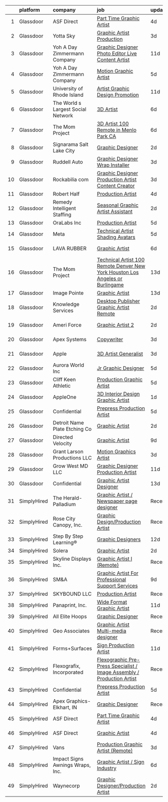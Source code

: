 

|    | platform    | company                            | job                                                                                                                                                                                                                                                                                                                                                                                                                                                                                                                                                                                                                                                                                                                                                                                                                                                                                                                                                                                                                                                                                                                                                                                                                                                                                                                                                                                                                                                       | update_time   | location           |
|---:|:------------|:-----------------------------------|:----------------------------------------------------------------------------------------------------------------------------------------------------------------------------------------------------------------------------------------------------------------------------------------------------------------------------------------------------------------------------------------------------------------------------------------------------------------------------------------------------------------------------------------------------------------------------------------------------------------------------------------------------------------------------------------------------------------------------------------------------------------------------------------------------------------------------------------------------------------------------------------------------------------------------------------------------------------------------------------------------------------------------------------------------------------------------------------------------------------------------------------------------------------------------------------------------------------------------------------------------------------------------------------------------------------------------------------------------------------------------------------------------------------------------------------------------------|:--------------|:-------------------|
|  1 | Glassdoor   | ASF Direct                         | [Part Time Graphic Artist](https://www.glassdoor.com/partner/jobListing.htm?pos=108&ao=1110586&s=58&guid=000001830c807f56b64c34756daa065c&src=GD_JOB_AD&t=SR&vt=w&ea=1&cs=1_f13c057b&cb=1662362091744&jobListingId=1008105968080&cpc=009A9C8147DF705D&jrtk=3-0-1gc680vrri6hm801-1gc680vsdi7kr800-7b8ca7eaf2ec117d--6NYlbfkN0B3WUMrqpVxQr7h284cQhtpV-mfLRJNlRd-4gVisIvsnIHzdqtJMEpTgu7cNkcRhqKIY9OKkh_5s6tOx919c41UIi7hUwx5eLxCjmA2b3Qt8FYL-VMQOXcDcg6yv_cnXG5aUWZymd6p-NZtf6ighWBdT0c7C_iRJHUGUryYxvBbUy6r05yp-UvmoiAA1qyFU4r3LUM-T06d42zlvl3CwJhAhZbV7-6iQ6VMSFkAvVRoY6d8dUfB6AtUj34hw1HVxJC5ducO2o3uBDdOSqnDAY_VzdYZA3lEnyilB7DHk4cONP6TDRtTRQ8egkdhJjhskChSEMHRonwEn1rF65yIcTquyuOgTsVbbzrsQcN0u1GMu8ZOR9FggIx1LtNCk4Pjyk0SxJlszceFPsANZNVefDtQsAidJ8bxFOuE82wSbEEDlQrjz791e_OTDznmKGyHo0o8gznOtddwVGoCgbgT0dnY_venWQP2mvGqehQH8cJtwTmzhXabSCyGR269pXinVGuWhRtSS21uRg%3D%3D)                                                                                                                                                                                                                                                                                                                                                                                                                                                                                                                                                                           | 4d            | San Antonio, TX    |
|  2 | Glassdoor   | Yotta Sky                          | [Graphic Artist   Production ](https://www.glassdoor.com/partner/jobListing.htm?pos=103&ao=1110586&s=58&guid=000001830c807f56b64c34756daa065c&src=GD_JOB_AD&t=SR&vt=w&ea=1&cs=1_70ab71d0&cb=1662362091742&jobListingId=1008111191652&cpc=292036AD7E8A5303&jrtk=3-0-1gc680vrri6hm801-1gc680vsdi7kr800-1df08da2a602082f--6NYlbfkN0AY4guaBc_odNxnJHTncvfwFu86WvDwtbc_K-gSZc1x5NPDcKz_OCFYfMJhKgLr49Gmr7utCPM6ZXPL8ZqpICZgWKNKvMuh_9Ll_aQV8mwfGJdMINyHY2DeaDQ4WSgowsfQ_5y69jAmMEADRjAvO8rHKy9nL9udzcpXx-gZT3C4g_3Tyt0q7V3BtestkVveP0j5wkvk7jKlIGCz0uu4sBi88mDWzJQQa4-Hq6g_hIVvlmWI4MbFHoZ-TrTua1GILtuUgtMrWIVXYKrmLEXUiWajizWYtjWAPVsKlbsqXvIPCzhOWhnZFBK5c7qobLThqL1HQJdP89eyy-DenMNBou1stq_dpY7Wb9v1x9YhvQN0EOUwQuEvWSvqdxmoz4QaIMGBioHRjfkdLV9kJ4YBOzXqnVNce94jAuPmsRDF_GKbo_Szm-BhYVgaaIHTDLaOS-sa8VZoh6gow7kt_NOWf__4Xkobi_tXzr3Qtd83XBVt8ka7LgKgIyaMYrwt3IpnAiY%3D)                                                                                                                                                                                                                                                                                                                                                                                                                                                                                                                                                                                     | 3d            | San Juan, PR       |
|  3 | Glassdoor   | Yoh  A Day   Zimmermann Company    | [Graphic Designer Photo Editor   Live Content Artist](https://www.glassdoor.com/partner/jobListing.htm?pos=123&ao=1110586&s=58&guid=000001830c807f56b64c34756daa065c&src=GD_JOB_AD&t=SR&vt=w&ea=1&cs=1_195ddc55&cb=1662362091746&jobListingId=1008092127841&cpc=3DB599BF2F4828F0&jrtk=3-0-1gc680vrri6hm801-1gc680vsdi7kr800-97c04bff3b3bab67--6NYlbfkN0Ae6Qmv8rNb3d5rEsMPL_plhvilYeiJERi7JqghURwQ9bq2mHgMGRGP2iYP1nqVQ_DIMryfs6BR5EyRixQCSfQQ1MuICmH795knzpaBdGJ9kSIKAtOkBBd-jxD4vAb_KigNpgnSCuBybEGJIMe3pDshcVyifdrpJZTLOeu60HVqNcceI-_ovfmSfpF3qb1EyAkzPxwwsdfjzo6YND65EDB3j3vssvIpqY14exh8-z6kmc6jU4aUOyMu7Bl8nSa7kf_i-mmKtlTPvdRHyqXZDC7y-1pudj2MQrkNDT4j34ol5Xq1IUvd9aoydI3LDnHnpUuR6cCjC0oNrin_Rgy_2qfgP0pK44ptAQaBoFph7zFtc74ZJopG_mYWCDw4RFbIeRvZ1faNYDDlzxRLbAwI2DZ2fHw49Lfk9UBhAg94bo_38xyN_A4w4pu7BYJ-ezHjAl6tPkz1V3SrBHbZ9Ou5yAbPb8cIsBzkVTWy1Kbd3-2pDbBGmPOQM34r)                                                                                                                                                                                                                                                                                                                                                                                                                                                                                                                                                                            | 11d           | San Diego, CA      |
|  4 | Glassdoor   | Yoh  A Day   Zimmermann Company    | [Motion Graphic Artist](https://www.glassdoor.com/partner/jobListing.htm?pos=121&ao=1110586&s=58&guid=000001830c807f56b64c34756daa065c&src=GD_JOB_AD&t=SR&vt=w&ea=1&cs=1_c731ba73&cb=1662362091746&jobListingId=1008104450000&cpc=B101C867B3EF2D75&jrtk=3-0-1gc680vrri6hm801-1gc680vsdi7kr800-d51fac1d690b7e00--6NYlbfkN0Ae6Qmv8rNb3d5rEsMPL_plhvilYeiJERi7JqghURwQ9bq2mHgMGRGP2iYP1nqVQ_AcuO8YB_ce7mvR5T2LH_9Zr-f5wtW2vKfcumYr7VOigM5um3n2l2sXwckjtNlLSoI6uTsLXECnyJT5AzXLxrVsmtwhl1j5tJ-9PK4Ktv6HI3qwtZxF0Kctjxm7cKZRVqCjb85DzQLVPM7Ck8WlAIjfX2Iq3qiulsKmywVSjZjLFEEqpPa0EYDgw9OKQ94z1sZMWGWLcYZPah5IvZ1jyXWW0CIg4bZLbNvW7Jnmj3gIYQemu2U5GY2JSXHU5_IdbDQe88xQwD_qZKD_oJAw8Ociy_9VhPO4NB9SSiBKcfR-1u52usemW6xcVu9X8Bk76IdkyrHWUKp2NblIeIijYOh0H-wGLzDbLjQlmS7Jm-FkTy7bb7BUdHO4GOW-vbbQUaKtTPiUy0fxekkYjcA1mFq_w49eTnsswgvBkFbrkypH3A%3D%3D)                                                                                                                                                                                                                                                                                                                                                                                                                                                                                                                                                                                                              | 5d            | Remote             |
|  5 | Glassdoor   | University of Rhode Island         | [Artist  Graphic Design   Promotion ](https://www.glassdoor.com/partner/jobListing.htm?pos=109&ao=1110586&s=58&guid=000001830c807f56b64c34756daa065c&src=GD_JOB_AD&t=SR&vt=w&cs=1_e374e57b&cb=1662362091744&jobListingId=1008091587441&cpc=1FF74F442D7FC309&jrtk=3-0-1gc680vrri6hm801-1gc680vsdi7kr800-a32145e59197e389--6NYlbfkN0AqMLPTf4MGsUN8huRgi1zVnsM5rlBPqqz_2kyggCnnEhtG-wdE4Pp28sxItzYqLAtiDukIdMXv23r5BAcikCtFSbnc4gOcLXei25c10MM947fpX_1-UEg5acgnSHJC7LivlTMSlJBLuz1D5GRX81hBlnWafgPENcNZOv1hsggr9E9T97XrgCh0caoy2bIZJS9wwgJA4AR69JUhjac1CpKP2x0Tk8-UnmbsCfTjlAoAEUQ9Go4SVCJ4WSKep08U_5vPrZapKpa2DKsce6VJcZJdoLffBZPCaEJJsv8MhihNQAHBoCcgMIvsgJpyiGx2CBV7SGe_KukJzkxtyfRE2Pu4VoGZN82LUv0Yk_lZTHjnNFEG7pbrsSiud2yl6bHyg-R43n1CGLafX_vcYiHcDb03YeenN9JMHNFU0-JHAn8vyRe3fnT8G3qZ-CRg_exvyczK7GYxbOc3NCiCntkteKifrkWxNjsqmyEXCKF3OBpB8dkUtteJwfC5tPO5OteFl_fx16UTFSoE9PDzwy_5P8UB0O6hU5YUD7s%3D)                                                                                                                                                                                                                                                                                                                                                                                                                                                                                                                                                   | 11d           | Kingston, RI       |
|  6 | Glassdoor   | The World s Largest Social Network | [3D Artist](https://www.glassdoor.com/partner/jobListing.htm?pos=126&ao=1110586&s=58&guid=000001830c807f56b64c34756daa065c&src=GD_JOB_AD&t=SR&vt=w&ea=1&cs=1_7c3709f1&cb=1662362091746&jobListingId=1008101832019&cpc=B076152010A3B66C&jrtk=3-0-1gc680vrri6hm801-1gc680vsdi7kr800-8fcda0edc12eaa9b--6NYlbfkN0DSgjPPcnEdvoK3uuxfISLALE6pB1FR7YSHOr_tSg5_QGIhoz_2VqUepdcKLBLI_zQ5vW7COe9b5mlnVXQPZh-LCDTWvpcID5VL-Y-dck3OFKxyxzH8bOfDIUENNU8cHnxMEbimO4vZSH99drUQuM-N0RdNfyWkpSpm1sBW4nersKwSm9JI8Oo0OD_LOMPkRofFi3WqwUvOyoSkwyf-uNKSRS_Gy_Pct_sHwC8taZLF2TDHABvZiiJXomscBiiy5DZcWgXlWNO0QPUrqHr2RslWNfHJ6OABRDd-o-DbRXt6KX0SC05kF-S6y4hiXEDD5cR25hMYnGHZ7BAkZ4g2SJe724MECvcBGFthxrB-gJLIOPC1EyJnKes40h527CZfOjnuVFoqw2Uo66CMPT_scMFrHEsL2ZLkScb9WRPvSGWkYpOjjIIdkpK_dEVnHANLQWZFYi4EipNJqrj8NzRlW4HuefnR6j-87kKpiY7uurxkw0tu1pBmJr8svgs1RIA08AEft8QEPNU9BJcfhe4nqbVEkvBZ36V8o5aRTviVoPJr_e6pmb6RGxBml6nBxdjfh1cDo_638fC1f_0arbxj0Pxj)                                                                                                                                                                                                                                                                                                                                                                                                                                                                                                                      | 6d            | Menlo Park, CA     |
|  7 | Glassdoor   | The Mom Project                    | [3D Artist  100  Remote in Menlo Park  CA ](https://www.glassdoor.com/partner/jobListing.htm?pos=124&ao=1110586&s=58&guid=000001830c807f56b64c34756daa065c&src=GD_JOB_AD&t=SR&vt=w&cs=1_6ba85742&cb=1662362091746&jobListingId=1008102377815&cpc=48B9F4758953335C&jrtk=3-0-1gc680vrri6hm801-1gc680vsdi7kr800-99a50386500b7120--6NYlbfkN0BDp_epf89aHDQhKpPegNJQ_ldQpEFZQsM9OcONMGxWx6pU56EKHF58QjVdAUvn2gWCbb4iPylPCb40oRhLObA73Dzu5agUhwv28ctDaCesusQE5u8OWuwSsGbXFNG0CPuPg94BiiADrz4s2q0aI9FZ9835oNsExqZZ8uTkojmQUmQxAXKV5mgUM9v0GdqhdeyTXUtWauPQTE20mGrz9pcgBKy9ny1i4WxqNaIxH8PQZJnuugL6Y0PpVhDjsHXAHUekrkpwJwHn49oumGXek-86QKnG3m9PwkkqxwdmW4-fyk9geScyuQ8Sgl3dCopON6ZMbwSdxUaUnIUpMk8knQXNp4AB5T6M0mj3qUNj7iZU-S-JDFzjtbc58xWfkQXZ61E3iwA8epXBxhNyTiRriqUzImD6zTEAYIDXcFTd6GBVS7oQP6Y8FyaVl9ghHWHP89nW6c0g6hQg-JLbAzHAC3Sl4GMZeYx8nfcLaVMywrddk5M2YNxWDyF47Q4SUu8IAgqbgPRiCwXLLAC1mFy9J-e4xU6xScnhUtQAYWoKQeEG3CCvAkrReXReu5wGqe30_GI%3D)                                                                                                                                                                                                                                                                                                                                                                                                                                                                                                             | 6d            | Remote             |
|  8 | Glassdoor   | Signarama Salt Lake City           | [Graphic Designer](https://www.glassdoor.com/partner/jobListing.htm?pos=117&ao=1110586&s=58&guid=000001830c807f56b64c34756daa065c&src=GD_JOB_AD&t=SR&vt=w&ea=1&cs=1_0c527a26&cb=1662362091745&jobListingId=1008114174236&cpc=A938E184CF850189&jrtk=3-0-1gc680vrri6hm801-1gc680vsdi7kr800-cecf4f24c97a568a--6NYlbfkN0Dx3r3E47sSe5bB3PIy1uzBZvlB7xy2NhfhZMlxQTsxrNa0Ra0TjSXsAIHMynW3ojbl-vVFZE0kqg7VpbAuu94aaz1JpFObjE2DQVvYhk2b1GIC1iBHVRmuOTkitz0ve0NK6LjRi7bHSXkW4ju5Gc84TN82Nn8x79NvOqLnSKjl_bfFNCPSm6bAo_KD8Hxu1jko2WayyeA1HSxJYKt4fLAhPcURhs1OMMMWo0LmyxOgyozGS2LMV1YQVUwbHaokSKDcJWSAp5rMqtts9Vav4mQRNZcFa5q0S3790vmXvBXuHaTvhzVGElMf4J2Wt3MzXqExBF5OMHPoRVXKbe_y6mNb7iyUlCRuILjqHyt6m6SyHyLuwVJ56D2Nb1GSfnBekPZUi71Bc8xVJaApHszMy6w2ejA83lg5EMUuODeWanCWdno4KtSDfs1VWt1JZqp1fs-VHEYuQqWXbCmjE94JMcEN_ePgSfh7WcTEiLwa2VL6PCyluU1UEdPzeo3zEesZLbjTj-jOwcnIQg%3D%3D)                                                                                                                                                                                                                                                                                                                                                                                                                                                                                                                                                                                   | 2d            | Salt Lake City, UT |
|  9 | Glassdoor   | Ruddell Auto                       | [Graphic Designer Wrap Installer](https://www.glassdoor.com/partner/jobListing.htm?pos=107&ao=1110586&s=58&guid=000001830c807f56b64c34756daa065c&src=GD_JOB_AD&t=SR&vt=w&ea=1&cs=1_3d36cde4&cb=1662362091744&jobListingId=1008111624350&cpc=6A461AFE751253A5&jrtk=3-0-1gc680vrri6hm801-1gc680vsdi7kr800-fabb5426b8f05f83--6NYlbfkN0A0k39Bnz3dYLjemisttO_HEYWYOtZl2cOGQ9Uy4y7pOZbuKG5Q2OGL3sRabwBXKW5DTW0YsGxB8a8jVPVnMZliGmgL4v1QdVL412mdEtgB1iPJYMtu0aLPFY1VFPS0A4qAsUdLlvCKwYh0hRRtoG9wagIcVxV0Lbc75p0zZ_E-SIIdmVMsHdkME-i9FGQmOMNTTmXJE1fIeuU6Vpk75CEOjzU7SuuyXNN8mdf2rtvOvsPNe0rutgrI_AlXW6FczpnwfWtj3RFfJjv5Uh31iO7Nlg63Yf_KvLwVNqH9cnxiXePB3QVpjKxrTIv1aeqmLfLnTwuImsIz47KvATr0JPX8hS0HL1Mr-ciB9NflxL8bKAvAQ53WsckKba_0Vydd1ZJHd3JhVNXs83-tREjmcXgW5t2WTOGxDdNvCzvVLFarninlv0n0W7VTSDlCq_MzDbtnwdiku8S9g3lZRtvgzxYrqScLL3kAphZHYG-EiwrYggqqre44I8OdfbsL7s8FcFmE-5AUPJqfS6woUC0_gzZq)                                                                                                                                                                                                                                                                                                                                                                                                                                                                                                                                                                | 3d            | Port Angeles, WA   |
| 10 | Glassdoor   | Rockabilia com                     | [Graphic Designer Production Artist Content Creator](https://www.glassdoor.com/partner/jobListing.htm?pos=106&ao=1110586&s=58&guid=000001830c807f56b64c34756daa065c&src=GD_JOB_AD&t=SR&vt=w&ea=1&cs=1_4b932193&cb=1662362091744&jobListingId=1008110946388&cpc=E773D000C9BC26FA&jrtk=3-0-1gc680vrri6hm801-1gc680vsdi7kr800-b3bf8b398f9a3c39--6NYlbfkN0B9u3lnY1XnjCPzinT6wbtOUJar6Hjo4ZeOVCcXXiJJFgRiomQ-C35cgbEbtHWxiZIpLB-JEVV9_AKrVyWbp_PIsCgL3SwPktAWAxw4xPIAZDE0bXzlixH6MYSQXdZxSJKgrKqKPpf4ai2VCnksawETUYKHTZuJbLwsQU_23HQrHaRsTlOO_9liY_GfZ2Uwq8ed-hpjwSt3mSbBsXbK6Wn136wfs4zNJgSOWOMb_1RCD9cjh3vjY9oSI9NIDCfTVK3wPEM3si9a7RequXHaW4nhGhb8ZOpBxU-oJJesVVNxPmP5d6DVqrNwQKOk15_jEur8FgiB0YpmG4q9Lm3xM5zqAeLd3j-AodkNnFaRlgHcHQQZOk1lPfo2AfbH2aP9YDNEzlREdLuH6gW2kEGozX8fRxlouI0qugV9b_aajKIr4uYPiLFhA9QM28kRSmBhEQf1SfSKhcRoO6lz7lc3Jl_Hxsb9HN-gNpagF0T4DZwBS4iPPIQYUD36v8IA2LL_Zfw%3D)                                                                                                                                                                                                                                                                                                                                                                                                                                                                                                                                                               | 3d            | Chanhassen, MN     |
| 11 | Glassdoor   | Robert Half                        | [Production Artist](https://www.glassdoor.com/partner/jobListing.htm?pos=125&ao=1110586&s=58&guid=000001830c807f56b64c34756daa065c&src=GD_JOB_AD&t=SR&vt=w&ea=1&cs=1_da424d8e&cb=1662362091746&jobListingId=1008107855792&cpc=B076152010A3B66C&jrtk=3-0-1gc680vrri6hm801-1gc680vsdi7kr800-a641f55a403ec759--6NYlbfkN0CpzDdaQkua3np5pkmj49lKioZwmwxQ-yx5plwbYmV_M_naZz0UvX_-GEYUMVc-ypXkbxrAtAWfmOUrwiThZ9o0R28dfJEfTrMAYELoU7yj-0Lacw3UnDp44yddqRDEB19MUwE9q12_DCPpi736YnKiz8t4An9EgeHoh6enNqAOwjNcnHqsLiWl4NMA87ShnLocbyQwpWNdrvb4o2gdfAHl7Z2uSWg-NpzhUL2CxkBwcF-iueIwYc4NV1GorKtEZNpXvG-MohIucP-r47ICInFSYxG2ootFFPIlbmyG3u2x3uFgQobLSrcqPd-zgtpvyglJs-RMHJWKcpSlcS9-aUZyQiwbfZcxYhxhpcOJrAfdVeXiSchoHPKRyi51nfDFyOmGrF7gJ4uJ9K324FCPsWqAKfu5MKxHJFLkROQ3lN6OhCpM5a-rl6Afr5n6yTZwgjSdAl5VseIN9HF8vnqLGy2kDVYSJNxipDUznioIxbcv8p7dJoXYeqaCCbHDMVePqS8iJQ0fmGQZNBxqB8tiNhHHFJgeGcmaikWsRiDKsPJ_yg%3D%3D)                                                                                                                                                                                                                                                                                                                                                                                                                                                                                                                                                  | 4d            | Torrance, CA       |
| 12 | Glassdoor   | Remedy Intelligent Staffing        | [Seasonal Graphic Artist Assistant](https://www.glassdoor.com/partner/jobListing.htm?pos=129&ao=1110586&s=58&guid=000001830c807f56b64c34756daa065c&src=GD_JOB_AD&t=SR&vt=w&ea=1&cs=1_7547a296&cb=1662362091746&jobListingId=1008114843545&cpc=654405A9B1E0A9F5&jrtk=3-0-1gc680vrri6hm801-1gc680vsdi7kr800-a63672159f4137e7--6NYlbfkN0CuHSGuDApGVPx9cXRLGO-izRoRBHVZoe6qYcOHefrkjkas175XsRBTw_roRtpezpdy6e8SwXPeSJz6NEg4gEbXZ3FUTVXxpNEaJDizP4_6ubeSGHb-kj1obQVWS_-QtTeHtnQnwC2xNuRBC29gwMbhxmIPdmIxu_7_VnpEQlev_NHnuWCipBKTPOoVk6EYbXQ9rx9oHFwRuLpRPUGUJr7WX4xafySElUv8vUnFsiH4LcCYGV4mD7ufbXkrYBocdXk1e1L8NBVkeM67eX8gLDxOW230doiHp9GWZ6XTDWobnYcbL-tgfJ8AMBqePogdFelnn99UuPzQVU3w1Br5KHCO39qojSxfsGCsbZZhOligY2CrXy7xopC_aU9f5g9zhTe8QAx4zDdN_CIvTR6UYfVl3UiBhFKPgFrlfd3JK1OAzkBBnQWQQLbKcwXEVWnQGjhq8eME0-L-MYqwJFsGJU3sK5NC9UIwJaXyCZmhri5o6aht4ng9-bCgPBrVrwRjgpPfcalXwdRmiefPgYeeWJ63SWWm1ow7B-msIPczl8uvNu54RcZ-Oa5-TZK3GiVc4npYnKUCR9IaLTHdksZjBLOYGBKbzeFBa9V38nKPNS9a5ZfQcMfoXl7HKwS1K_gULtNstffIchHWitgAWu0To2LK2ynoaXldXfF6T3WYCzOZKP3AIbzhDo8cWO-cX40cPIc0sr1NHhGlLuHYINE52mbuu0Y3C1-J8InzWjuKQJUUGARYNu4Yas-6FOgJR7cpwi6GGQiJjiRc-2grNJgzWrozNN-zT7SaXM3rv7uX_n2KzC8-xckJG0yog1FF_R34fpNPp2oywnoCvtYkufvA-Dub321MkDJGv-VyahzBwvfOX8JEPBmgqFlbf7q0-GzP2Ue13B-cpYWh3HuVINHkDdYkAPem9kfW5Q4%3D)                                                                                                                                                | 2d            | Mosinee, WI        |
| 13 | Glassdoor   | OraLabs Inc                        | [Production Artist](https://www.glassdoor.com/partner/jobListing.htm?pos=112&ao=1110586&s=58&guid=000001830c807f56b64c34756daa065c&src=GD_JOB_AD&t=SR&vt=w&ea=1&cs=1_13e624c3&cb=1662362091745&jobListingId=1008104215215&cpc=F2E91DB1AE7076E1&jrtk=3-0-1gc680vrri6hm801-1gc680vsdi7kr800-1f6e7ecb032e17ea--6NYlbfkN0DmY_8SCGB_dJNqqOyAn2a00tINGNm57C4ueuUBMhPQsyGfciBazvuS858t2QwnvV9dWNz5O4mryQISdXF8Y_Q5hDKPj9_AAQXmoelOI4UcCQDx7D6e8etCbyz_nGkV50iYPEu8jh3Mv6ITMvY337gwyub6EBnA8zrSEHGeZpwb9pRRdSc0GE_58qkvwYAE7k9to4lelLIeKncd1B-5YhnlQF2ZyIDXieI0Er-kGUr_pv0rF5spXHA1HzjEnDccEPd_63FrxGFS6yMNQ--qbENSNcx5z28BrMpx61B4QOp5dl_ZRLUSY5FbVjEmrxOqkJsUlcOnqIxfQlkvfk8iOA_ziVvC40fEdDafXmQXAxa_NZZAkweRepNMwj1tew6b6Ode2mbp8Ufg7z1Fshs4kc09e4Sr3YR8O8V4dsEqiMjm1foD6xFmpOyq4qNRyoTlyd-20GZ9smS8E4OOJqX2VU81Q1DcaEe3_sWE7Zj6ZMXhZq9TEgpb9udy7uzKJux-sNU%3D)                                                                                                                                                                                                                                                                                                                                                                                                                                                                                                                                                                                                | 5d            | Parker, CO         |
| 14 | Glassdoor   | Meta                               | [Technical Artist  Shading  Avatars ](https://www.glassdoor.com/partner/jobListing.htm?pos=116&ao=1110586&s=58&guid=000001830c807f56b64c34756daa065c&src=GD_JOB_AD&t=SR&vt=w&cs=1_ae13b649&cb=1662362091745&jobListingId=1008104919858&cpc=4B86475FAF393599&jrtk=3-0-1gc680vrri6hm801-1gc680vsdi7kr800-f15d80185ea8b6cb--6NYlbfkN0DYl4UJW4r1Vl7FEn6T9F-rD9lpC-0oMJVSiWjK_MGUd8e8cHXcpv6KPyjLHZEfqkWmIihMCJXc31fMADfN0gJ7IUkPxhTp1nyQtrbvzomRIl047Bd7eGennDhYyBKwa6LFWtvklSdcE7P7hOAfvItVNb7U6znhKcTIS6fI4UQgWLG352V_IizaADTTqeeBU46CHtIxToHssvCD4ouNxtbMnMY2RkdLF9BynU4-mvPQ5k2h_rwb3BI1NflNsOFocq4lZPLYd66RpLbTX9YQTNXFuR3fWvqxixANe4qi9NjKcssPLqfcO3tp-Up1czwwMtkMZOggakM7JpgAb8Ob4gjLgUKF74l28HlpIFymyl1JvIGQEKq2ViJTYgYZMf_YsEmNKIfR8TTUoXY8YGKz8Wl8foWx9LnQ4mGvQqjklVRpTBOOMDfxvV-qnJMSdWmOKSd2cKSMz0sCxfyMB40Rwu-vHz3XuTe2i8Z3i4Lms2-8uIE3OnqBMq-6b3mrArVUmbPxOW96U8-D6V8JItnpv7Mlh7cwwtWG2tPbCoMEjoU4SbFAIZwHNFlZNS2ZMkO1yk9BNoXUt40Eu2l2RqEy7xFgkR_K3l25GGwmIfif_gcE7r11rukK0zo5V8XlTwJciy9RPjW3k7pBB_9sTbXMcSy85J0E6XsvwFgZ86u6R-8MbhX99MloKBSihLGOSZc99pmd_iZ65qJfObFK7CO-G0fXe1aixUm_usxm0YYCoHP9CxwcNLVJ6qeRlgEme7AEqohD2OHF6XzLrA7efDwC06rmgkJrav8wUkclGG4EElvpzjKmMd04YkSqcyysB_z8lUVPww2jR1ckHV7cU67fq6A1HvNWcHXyzUfPHm9E-vzi8M4_HnJI6uASOusKlrymtfHxHS5St_SfnihCKrUB6bXq5ocn25PvhZl8zEIIlhaVIJD3imPlfrYA_FZsq7r4IbYv3dDlN1WMT604HxkwrRupGW_PYHxdhv0gPt5HTiezAicqtPy1dHVRE_UMKYIScz11-PRW66dLtQAdIlqZ5pgaOSTM4v0zvLuKb_kEBr2nwBNaFdyBPZ5B) | 5d            | Remote             |
| 15 | Glassdoor   | LAVA RUBBER                        | [    Graphic Artist    ](https://www.glassdoor.com/partner/jobListing.htm?pos=110&ao=1110586&s=58&guid=000001830c807f56b64c34756daa065c&src=GD_JOB_AD&t=SR&vt=w&ea=1&cs=1_26bcc7b1&cb=1662362091745&jobListingId=1008100898696&cpc=4B86475FAF393599&jrtk=3-0-1gc680vrri6hm801-1gc680vsdi7kr800-d4175d13a33226d0--6NYlbfkN0DKacrHzZVwfge9JTM9kHF-_7jOVNj-AcOHC_DUtFxDEn9SEKCKowJsFbKF27F7zl2ezqhkRJzZTMO8h6GYFXco1rBj0heinbbdk4OnDbrTFe7wHbnf03XvsPZdgOkkoE62M8x-HJ87kitAcb_Fa8cxrA_LBfYTZ77KEUFxwixAJ1PuFSW8zoOQtIJvFZNdqyXMWSJn1mMNR0u6sU6HWtWPXkvVsyHA5_Z-iefSN3h7Oumlxecxr2oNhsAIIxnufPbf1Yc4-TVPSiS8k91h27YzgfUPJnS81lGnMwXgjmNiCPpqr7DJtQDhmDKC26sweY4g-7nYbitdt6uxwdko_RiCZxM3pcgSyZ9HcSgzO3jEWg1lUHLs_tveIWit9Xoz9flv-MBuEGvOlJF6Q7BJciJHmS62BYxa7ExIa1jVvZZxlD9YjosFNEypyeajy8qn_Sp0zdtAiKmDlbfYnxHB4TzMpzbc2X9uj0hE5DXeFqAmjyuD5xrnWeTgFsQN-1Ew-DU%3D)                                                                                                                                                                                                                                                                                                                                                                                                                                                                                                                                                                                           | 6d            | Manasquan, NJ      |
| 16 | Glassdoor   | The Mom Project                    | [Technical Artist  100  Remote  Denver  New York  Houston  Los Angeles  or Burlingame ](https://www.glassdoor.com/partner/jobListing.htm?pos=128&ao=1110586&s=58&guid=000001830c807f56b64c34756daa065c&src=GD_JOB_AD&t=SR&vt=w&cs=1_23c03806&cb=1662362091746&jobListingId=1008086374102&cpc=48B9F4758953335C&jrtk=3-0-1gc680vrri6hm801-1gc680vsdi7kr800-def211a1335066d0--6NYlbfkN0BDp_epf89aHDQhKpPegNJQ_ldQpEFZQsM9OcONMGxWx6pU56EKHF58QjVdAUvn2gXbpX5DWfMJNO4kpapWWpE3dw2mRnYK8dMWuRa4JdVCszmjB7tOUk65xjV52BcSMEzn6JL6_0E-7pItqZZBZCKxa7CYYrfTKwGjmwminsvMnwzapH56UNRZoZbHfSN4uRwfdXY0_xj6ARnEBGp6FvG0pZnrLDL1txdxAZTYzQ8AJPELTp887U_gsxh90gRNNmvbR2l6lXXKyf60hrxbOfmlJ_DoTjq0FDY2Aakb7zFBH0exfSqhkYG_v9yWxLjhBAdxaCfrSFkWAQpOAPef2eI0xmEFEeEFPKFG66Fwarcr1_1o9IPZza_2DmQn61r8oAHgF9Prz_Su1qfyVGEUXqqiacGl5MxfctMCQVUpMv0LGITm_gxdqlnpJoSRJd-2PwS4e0qKE22OGJPjexbKp1qLFYOEWHIfhK7zHSSpcqqtFnBpZc24Vvrm_h_Q7EfQC6xWNbDj3paIdovKZNCVZ_vOMHwqFMIgio9v_3npUzDiv1E3qbKQ637R21U0jWP8iSQ%3D)                                                                                                                                                                                                                                                                                                                                                                                                                                                                 | 13d           | Houston, TX        |
| 17 | Glassdoor   | Image Pointe                       | [Graphic Artist](https://www.glassdoor.com/partner/jobListing.htm?pos=114&ao=1110586&s=58&guid=000001830c807f56b64c34756daa065c&src=GD_JOB_AD&t=SR&vt=w&ea=1&cs=1_12d061dc&cb=1662362091745&jobListingId=1008085830955&cpc=D39918EEEC7506B0&jrtk=3-0-1gc680vrri6hm801-1gc680vsdi7kr800-8730bdfdd55d3812--6NYlbfkN0AHc-y18OVjjIN5b3Zhtgw6J6vcz_D5kjxtV4fFTIX-iUr_LKmsAjno6pbd5Kyq8M3-sLEr8IYIV0yQhNGM5WyBpzb6eggK3IC5xiwwEKBmSsgSoUMsO3Ny6tQI0Hs8risjbpoB7RymCViMP9AbU8Zq5INYFSPG1761Te8GhXQ8M96TIKQFqLT5pZPibsvUudJJe42A1UydZLuyFdV3iFJuAzxS9igo7Cq-WqRsJxiVrVuTDu7M_PqEtUVGjU_aKmlD7T7oCD50R3R65R5jhyWmjpBOFpwl4xL4_Yl81gBMkjD55x5vod_WndCmIs6aGUgMMPFXAc2XShlB2DSfaWYM9eira16ftWlA3YRBIYm9AgBFilCkzryY9OcWpU9kQ2AsrAxHSVp2EKcwoaztrfgydvB-ort4dj28c6WheIAujEAWHz-dARnaCzN9MU6LOlwGwGMqXKqOlre6aR7_IJAjAG1Anjz6VKX-a1f7jSEa0FsJlI8urWgl2wD8Fxt5oO4%3D)                                                                                                                                                                                                                                                                                                                                                                                                                                                                                                                                                                                                   | 13d           | Waterloo, IA       |
| 18 | Glassdoor   | Knowledge Services                 | [Desktop Publisher Graphic Artist  Remote ](https://www.glassdoor.com/partner/jobListing.htm?pos=120&ao=1110586&s=58&guid=000001830c807f56b64c34756daa065c&src=GD_JOB_AD&t=SR&vt=w&cs=1_7f05b101&cb=1662362091745&jobListingId=1008114902623&cpc=40021B6B9FB64F38&jrtk=3-0-1gc680vrri6hm801-1gc680vsdi7kr800-cf0f8f0689f0f81a--6NYlbfkN0Ag54BqC3wDYkJL_G8UyzHBYcvzcQAciyFqOSZh0qVBf9ll830lHfU2AXZO4guYTkMQ90j5xTb2Gioa-SdIFnxXX197657k2ITbdxONksmjL4AF8SXoDQvYrxLTNdqlcw7NUocDGPcxNlX4y7buGiuWAgUB0z9yxS3oM4_lnumBJIRVsB6XaW57DqdVJIVnOGjSC7B4ppmknXbti0OePdY7UULFMkT_v98OJWk0y0inIcMtz5QEGVVUlJAvRqmhQUszgB4lh53K3eONdkfZ4AoYN7D3Gf2FHZvPC0mW2T1CN6eiwwV_6ZgMjZjmR9N0FIlxszOdsjDHDqerRL9tewGNRDk_A0I1xyBKYvqLkG7y6Cm_rP_u_sEyd5oOi-xoDgXU8E4CBK8p_C2dtVaKO6gUvYht-1SvAFnPmpHtudPiyYTP9nkGE8F0R8a3vTb5vqG72BxIyIwLrbjwkRUOaXO6idMLePf6avHlJ4HaUXIn9j4gixxva-TiStqEfe9lBK7Z9xThd8STJLXx4JnFHNWutHYnN_62ysHKg0FE7AHm-FFXEh7PiFI3XJDOPs0dA0by27u5wy7ro1z0Nl7VO2BaY_3E7fp7dIgKPYmOk-jYVHmW07eZa293zRDCo_y-2FpkCwg9yVsOQ9FG8YKjWD2Y2B76-5KhNnCATbVg4dKB4-CXJiU9We5NT0cCD09Jo_PmB3xywbLdSYedZTWwO0UoQhmwzngvcTxTrfVC06mhCw%3D%3D)                                                                                                                                                                                                                                                                                                                               | 2d            | Avon, CT           |
| 19 | Glassdoor   | Ameri Force                        | [Graphic Artist 2](https://www.glassdoor.com/partner/jobListing.htm?pos=104&ao=1110586&s=58&guid=000001830c807f56b64c34756daa065c&src=GD_JOB_AD&t=SR&vt=w&ea=1&cs=1_3a1d1206&cb=1662362091743&jobListingId=1008114112339&cpc=6945AE2F4B03E059&jrtk=3-0-1gc680vrri6hm801-1gc680vsdi7kr800-d81e1589d334278f--6NYlbfkN0DpPlJ_23-3fOR3_mkZP_NZwjEXxuQTGmS4IT2BR0t980EV7FhsYW2pxYjAWlFIpFbWTf4iqq6p4jwwCSTG-_DFzC3FfQyGXgicOZZGFPNXoOz4NaT_j35tdsmza8tKPTcKDPb6Z7GfMqYOGg9DPBitXjbE04mW9EQJ-1B_cD5WfPs7T1po57F28BXeOHCBdZ_8e9dq8qe5hN4u9Jh3-3NAvsZHPddvTnHF2vaUEk0ga9osZcnWnC5GccWJ9tT0saEmGaWtjMNMY8WeOBY152-oNakL3bNZ8MfHNqxbLaTmnpWnS2r09O7QMbIuB7-QhHhfCU2_2gdC2k8ow3vt-1ZM2vIx2m79I0Psx3v75-wNi_5aQOUTFxuD9b4buM81QbGgZRCGBDX5qXVEk6fC6Bx7etzG30u-TZh578h-ReeZDLLp9ww54Md1IyvHr5qSizZL1rMlXULfOizZqr2BliJjCHsf1tqrbKo46xaZ-Z3umvfUN_4liwk0fBQ5gtf06MhVn1yV6nllhw%3D%3D)                                                                                                                                                                                                                                                                                                                                                                                                                                                                                                                                                                                   | 2d            | Pascagoula, MS     |
| 20 | Glassdoor   | Apex Systems                       | [Copywriter](https://www.glassdoor.com/partner/jobListing.htm?pos=130&ao=1110586&s=58&guid=000001830c807f56b64c34756daa065c&src=GD_JOB_AD&t=SR&vt=w&ea=1&cs=1_eaf97811&cb=1662362091746&jobListingId=1008112041281&cpc=B076152010A3B66C&jrtk=3-0-1gc680vrri6hm801-1gc680vsdi7kr800-18c8468d87940591--6NYlbfkN0DqWjE27Bj7wQp7zwejGyju2OyxUuq4SEucXSyN07WCWejYvQmJsgF2DYF8Y-TYieDkmZ6pX5ul30uPnBY1gIUCJdbgaLzQHNWQlAkvj1BHs22lmrPZULR71ki9JvI7nbGrDLAHIEhTHkLI2GPZL4jGbZ2qNtFCJx5UnBPivvDTgtpLzyLiAhmLY1MQdKA3Zf7Yvz0MG-30AlO8KmEPGP7Vpfa_jGLKeGi6ZMO0C7X5x2zIlY_H4e7G4GDT-wC_qxflFQVl1YC6Pk840rlg1_4lH-K754fccWnBmN-Piuld8EVbsB2hneD4Njt9yvLTZGY-EhRF_Sf9rEqbNANvw_v4wyqLwwjI_fPhBvx2xgPwB6fY-gDrHqsPBsGuHFI_Q89_3ITI1G8YH8g1UXfYfpBD-zwrJUH6s4k80Dbe8gnPh5JAl62J2ND5WNO6A8GxRanq21Ub8AMUzF8oiz3grDW3E21SfWk0q3AtNrtrWGaL3I7k1hO1vgaWHXHLKahfYaeSHWzp7LM6LEkEiYT6Vc_0jJ5jN5U_Jc0Pr1KaUe1Ygyei6-zcfK6wCYjFk8rS1uQizUxuKm0Hb-tShWDoh27oBhjr9ykIlyQ6aXZHCbkHJmRtXqE4Z56HOc-pnDh_uD8%3D)                                                                                                                                                                                                                                                                                                                                                                                                                                                                       | 3d            | Santa Clara, CA    |
| 21 | Glassdoor   | Apple                              | [3D Artist Generalist](https://www.glassdoor.com/partner/jobListing.htm?pos=118&ao=1110586&s=58&guid=000001830c807f56b64c34756daa065c&src=GD_JOB_AD&t=SR&vt=w&cs=1_989a1ee3&cb=1662362091745&jobListingId=1008109245316&cpc=AC285F3A3ECA6BB0&jrtk=3-0-1gc680vrri6hm801-1gc680vsdi7kr800-d784ba83259f09ea--6NYlbfkN0BvKrLyj5gPmtZO9T8euul8TCxuuKNOtzRJOomxnwSEodTz2Bc-sPZlt2Zgji_QUXGVpwHf65rtEzUPvsInAakSYAvXtNwrGawWajzblR9KaYluJgpvGJQYHK2Kud2q971ApA8xkG0mvc0tqLWOduEoH7jYY7M1INvGwX1IM07wG5uQY5DpqCdF8_urHOAVmxRqUxtoCr8eaMoCR00JBduz8HutDGgshyH7DdgArgP8xq_BywK0JzsHm9RH9kWARgyOZPprF_HOnmaDVDdgoMAETgb8Xc3qlpYg2FE9X2RyfSHxFVUlw7_Av9-2RCQ8etP0YPOdEsoZQnVXQjLvp-pnscEX1gEMeaaEknjCSEyD_4LePWqNzTPFEhBPWucc0167PsFT8cuqDUl_FMmfDgl06vS7UDsinvsFbHLPqwCA0-Iea89MGD8RoE9Gcv6TirACI5DKBkTarlWqsVxuTmNZpMCOMeeAigAhQp85JHASTOFyI5hdfgsUzJ8bc0tXHPA1EA97xgbnxo-_stR0CvREAL_tUbSxyDB1X7YVFmLIAHgF57w08R-vABVCol0NK62Uc7H4LgK12SpjNZaO7TjBGOHQ7bKJncq-PDuvDJgrovW9p96Yxyza2skTLWpigAU6hSiZSAUZM0pu44MiTtxfTNijKorfU1sfHe3El4QlVLXrSfgmQSqCp6DaqRC40ovAdHtamN8fDszPifbDT5nmYfvOZ9yQ0dyNiMtoLbLQOEYdZiOEuUah7yW5c4qRAt7ZS3EUGFWL51540v8pfvc10_YqLl8u-6KKFo1FB05vX5uf1rm_Hd33GIIfgl8atcKd4mpwvZjUshLgaKDGKW0JrGmGCVkjYUA6oODeWQ3NrGnayI56nJDbzBsHo0gv05cV3tu7gftfc8pPK372TWFn1gN4oL9JYQ_6c9fJaaqAD7pjeGnlG3kliGRP3Lar640%3D)                                                                                                                                  | 3d            | Cupertino, CA      |
| 22 | Glassdoor   | Aurora World  Inc                  | [Jr  Graphic Designer](https://www.glassdoor.com/partner/jobListing.htm?pos=122&ao=1110586&s=58&guid=000001830c807f56b64c34756daa065c&src=GD_JOB_AD&t=SR&vt=w&ea=1&cs=1_c90a05c0&cb=1662362091746&jobListingId=1008104329163&cpc=9DC6E4D8324653EE&jrtk=3-0-1gc680vrri6hm801-1gc680vsdi7kr800-dd5f0b1946dcef3e--6NYlbfkN0BjCpZQd4kpxzAId9J3rqgVZ_AHvse4E9ss4zEN4CrWOiTVhiUZw0tTvKqmmeSwSa2FoasfXrSP34WeOH89CLk-7Nu7xznvdpOuEDwT1JMBJDE8DeAPXdyLAh_pzw6zxvKduviB47R7Jk9HHgc5PmCNCtBuWOrFZSh8LNLsOHV58I9Y0wGk1Qog6hgQYfB7GQdoaXs1UNcT1rBMdswqM_QtRW4-xdJkO0U4C-0__YbS7qKIFVGQT6H33VT6HNtwMghD6tdk_eB2TgjtrgmrcwWT9xbt8eXN8z6dd_YJLQ6z_wrAJYKf6utshKh21fzXVUUmc_FAVi3egGWoGpl5VJ1hA72Rkovflvpw6eZPEKRH_yftmtR-Icnoq27oat8j4zTOa62EIqqV4adPH_Wm7EzIGxHhOn_4g69HDlr0jTPYIcrL_saOJCmeCwyCMV_uLFnq189mefYB8Sr08NLLClvk9kxXBR6mLLylm_kOIpgr6gJHRQ4mOkge)                                                                                                                                                                                                                                                                                                                                                                                                                                                                                                                                                                                                           | 5d            | Pico Rivera, CA    |
| 23 | Glassdoor   | Cliff Keen Athletic                | [Production Graphic Artist](https://www.glassdoor.com/partner/jobListing.htm?pos=113&ao=1110586&s=58&guid=000001830c807f56b64c34756daa065c&src=GD_JOB_AD&t=SR&vt=w&ea=1&cs=1_d107b438&cb=1662362091745&jobListingId=1008103590234&cpc=5E31031E1AFF45A7&jrtk=3-0-1gc680vrri6hm801-1gc680vsdi7kr800-9701fb43fe6ff249--6NYlbfkN0AS3oPsAAmCngCu4U51_2RxXyfS7TdWOFtWPOafNW52Iz1HeQVGuvsYC6B7LXUr9VDFdb8ddiIuM62tTE_2_oS9EhDVntX7U9eCE3Z4a-lqRItXybP2VcQMg7fQtbbaYCVd64Dxp84FQltAyX4JUN06OicpJJcYF2kn46mpY_jMQ40fqYayNqP-cnF8eSwsccSRpQhiqmam50GfbN9ChahgDYcCY92_iy7ERgTczzaANd_RpUnojYuL8XuaaKiFjOd-YS385zxD8KAHhfmgVBLVgKJr3WhIdnknMqToyxzCwCtfIwXG3jxnVa_FoEp8IVSMQ0CY1GWLqZVtflrzzlsdhD623sw0By0IL6ccWzK72GJjNtjj68Uo8W6pbTnqyYW4OCLAGjJ3ekjqBk2Ye2lYSHSfoNrDrkrx18QfBSeexSqHkV3iCP152m6RHcwX6l8eSUQ31T0T0eCOF1esg3Gt1Y-sxwYltHNkh6sjdaevFQ4zZCrS9COBRX4CVADDpkI%3D)                                                                                                                                                                                                                                                                                                                                                                                                                                                                                                                                                                                        | 5d            | Ann Arbor, MI      |
| 24 | Glassdoor   | AppleOne                           | [3D Interior Design Graphic Artist](https://www.glassdoor.com/partner/jobListing.htm?pos=127&ao=1110586&s=58&guid=000001830c807f56b64c34756daa065c&src=GD_JOB_AD&t=SR&vt=w&ea=1&cs=1_7b0fc303&cb=1662362091746&jobListingId=1008115724747&cpc=F41FEAB56D215062&jrtk=3-0-1gc680vrri6hm801-1gc680vsdi7kr800-5794e372d80acfee--6NYlbfkN0Akmm0SHSm6KXMG3PLe28cvsql5ALZY-VGg2iXYcU3b0_QqRwb6uEYTLIurolMOrvwInGGcnzRCD9FmrWo6VuARh8hgD1SmP8G0wSkA8X9kJjES0NEIR9JTFrhJV3MZiYR4hK_WDLIEUrXz66ikV76BXRxjXIlU7K1l9iztm8NnfL_HkdtQFUKOsMLYSbgwN03gm4w3tGRNs4U5OcS9dGKVLpRktBUySzIxUQ8InOgy0nQQRZAkjYJ815L-s0tiUAz-GgvtPcNZYTtZl5vDy1lNFm48bPXlI3m7leV4wg0R75wkPRFlnEj_gq4l3DA95GBIXbLxx1Tw1MMQAVeotasi4x-lGEBTXErWxm17-N5zJS28ONr5Hh8ubWdGCQHA8HHbm4WSnAWAxC1T3XczXKbN_FqgCelnwOkF4kzocaJzlAFu6pkYEsrBpzOX2E0aeKwAhwTx70PrVO57KejzCl4XPDvFnr2r305SY7eICy4iq2R-u62bRIf3V4dW3AVTQevCntiMXHxvb8URP8xT8LIEMEGHLig8Yp_GD32PSt4dYExW3IqXsu-pCUwvFM2nKOLWiLWOZCmk6H5bd8bV70nA)                                                                                                                                                                                                                                                                                                                                                                                                                                                                                              | 1d            | Corona, CA         |
| 25 | Glassdoor   | Confidential                       | [Prepress Production Artist](https://www.glassdoor.com/partner/jobListing.htm?pos=101&ao=1110586&s=58&guid=000001830c807f56b64c34756daa065c&src=GD_JOB_AD&t=SR&vt=w&ea=1&cs=1_6394df9e&cb=1662362091741&jobListingId=1008103476646&cpc=D2A9D9DC494D89B4&jrtk=3-0-1gc680vrri6hm801-1gc680vsdi7kr800-7b28125eee794699--6NYlbfkN0AUEiE7Ib0w2AD8pJoy6oa0fMBpRJo1ZnxBl_mDugTad9m7JlUKFZFc5a-t7yj_01YQRqLmtR6277hwbO6Sf-UewnUX-1gMX4iIjlU_O5eO0Q7jtS1XIt4xqHfj1ftxwZQSxUr8hcryEhwaqAFCtC0CnQpgyb_KlrW6EQmWKJ7EQZqvQUXvyFyMUI3aUbfULKgh2ZNYc26HLWfYLg_Rx-Etp0zmnTMD8lw3Ht6b9KdGU1jyifiMa-ntmUDsKK2QG2e_Eovr7QFwcHoAXnIgvQQGC-E7NbIAp6ajheGFPc_eW0flThkT2feF65dvDZ4r_b5szOYs_V7H2z3rHhDmBeLBJpcNjF2bkBmV77Cyr-ZGK8A43DXEyu8IhEIwEVbvjkm-sTWUjAZ-0cn3gC9gnMF-5U4tw_QaBZExrIGdAI3rPI8KMoefTiGw-EP4sXIq3Hv2_I2z_VXlHmL60L59GAv4SYKLVfJLlLqtY2nMwpYy5wrUMcltl-DBUSf7jf7sdSWwjKbBnpeUfX9zUnZ98hSi)                                                                                                                                                                                                                                                                                                                                                                                                                                                                                                                                                                     | 5d            | Monee, IL          |
| 26 | Glassdoor   | Detroit Name Plate Etching Co      | [Graphic Artist](https://www.glassdoor.com/partner/jobListing.htm?pos=105&ao=1110586&s=58&guid=000001830c807f56b64c34756daa065c&src=GD_JOB_AD&t=SR&vt=w&ea=1&cs=1_43facecf&cb=1662362091743&jobListingId=1008114168191&cpc=1D891ED3EFC3904E&jrtk=3-0-1gc680vrri6hm801-1gc680vsdi7kr800-a3db80ccb29158dd--6NYlbfkN0DLWr0FuvwmpNY589ecXM0wpB-l41nBtAe9mv-PvJGiqYchKLiRy7u0jlXvxksCoaZ2N6ELqFSIbsg9oTc4K1GShDhc0N-SsbLcnFYlHOfya7tjULiSXIVhcfwBnJF07JgNL9fysP2JyTy23RgqbturXORi5Tp48zEdNZpymD3BxnAug_Dc3JV1ecsxV5RPEGZyHW9LGZEj_OxKqZIgR3xMrSO5T020BlX1VBLr-ZADMjIOr5ui8Yuvy_5AbsG0rcOwg82PteHzNm65mkh--_D5Fb1SNf68kVI9oN3tuhpg8lrL2CGN5trIrQ6MsxBPZGKqmxc405gLdVWJglLmk8y8DGkRWccQZCOw9YkKRvgToToTQIKjN6Bk_1Tfb111KYHCNDGrTEzO3Tp4PYIP04afgROQFHTbJ3JIN4_RghQ1fXHu8soJIoSng2OWMudwekgx4x-5ai9O9FDEVKLmA5QOrdk6lcyR20d0vPOLKpFGFnKViNiukVSkgKEUthgM04E%3D)                                                                                                                                                                                                                                                                                                                                                                                                                                                                                                                                                                                                   | 2d            | Ferndale, MI       |
| 27 | Glassdoor   | Directed Velocity                  | [Graphic Artist](https://www.glassdoor.com/partner/jobListing.htm?pos=119&ao=1110586&s=58&guid=000001830c807f56b64c34756daa065c&src=GD_JOB_AD&t=SR&vt=w&ea=1&cs=1_0b0f440a&cb=1662362091745&jobListingId=1008096569061&cpc=FD1C1DA32C38CFA7&jrtk=3-0-1gc680vrri6hm801-1gc680vsdi7kr800-77549f607ffdb599--6NYlbfkN0AUYHRlBMKli3yZ4ucnG_v2-L9lrL1mi3hbEiUXKU2OqFOrzBLqdgHNgeKl49I_OWG1zDOIAlw42ip-OmKUkTWriaegnd-b6_IGByaH8ATRWZn3EuM3wYfulncIGWRngBAFalrdCGymdS5nk7SSOU7XQC7yx_BpYGsboIyNqmiIqtfpPPYCeD-WN3QBuadC5bA5reS0UkGZa7RTmaDbtvjHmNTaiKt1coYYJ1_dcEHV9WXbcO-iyObfIbUXTbNFktXLakN_4yQViETA9ApLcqcLD3fEoXmjNu06nb4nqo541lkjrSFnujsu4p9WVkgHS4ga4P93jjouOXVH0-SUB7LP4IpEUtChbyGgI7GSX1K6Zkh4cKr9ey-p_JOcu79ngTS_j5nEfRT_ku15sMfyHR96TZHLkfct-NLuC34FU8Udr-PdxGBR0kTmHf91LMIQMZyDLX7sSQ2qlFRwjeUlIKcKINi0jKVW2KcLd6crYcnkmrsvVn-Gp7pg)                                                                                                                                                                                                                                                                                                                                                                                                                                                                                                                                                                                                                 | 9d            | Arlington, TX      |
| 28 | Glassdoor   | Grant Larson Productions  LLC      | [Motion Graphics Artist](https://www.glassdoor.com/partner/jobListing.htm?pos=115&ao=1110586&s=58&guid=000001830c807f56b64c34756daa065c&src=GD_JOB_AD&t=SR&vt=w&ea=1&cs=1_63be0f09&cb=1662362091745&jobListingId=1008111454161&cpc=F41FEAB56D215062&jrtk=3-0-1gc680vrri6hm801-1gc680vsdi7kr800-5e29d584a584787f--6NYlbfkN0BSBS2CirgMVZwgtbCv8gu1SBRnAnro82jSX6S-53mZbgGFrqRiVZyeCXdRrp8VxFPPHzdh2ZdUyk_dl-dUoISKf61tSCRKMaWVozqdEpDqEQNCpAlXG1KxaX1HOSasYO-XdqCa81OqlU8tGU9WPwDk61RgXaq0XvxDd6I-Xu-QNOYXtDUj-1RN37iYK5sskN2se1glZS895E_OTBQUfONJmvFnotk3dHNQ97FEx6Lmd6W1vdRNsTx2esd_fztR6fLVWwlf_5uhFTZWKrzWG5HKC9ZWyhyuksLBgdqJ3Y-ZDv4wbHuCCREq8yoakate5fs_QR0PeJfVVHmPkZ30Hx3zaWzvTqd_KtptFGY-C10xaGmKDDD4lBbbGOBSTDRTMwbSsYxrTzc5SAHiEt3rzSo_qmWUfHF5GLACN5By-7pUmCrsSr6xDA_bGsXwmv0BDGJgk9xG8gbJHXNMmF0Xn38I5GdLqxszqjAHP7aYtZePHSOGLMbBjG0lJpHpAKAM9GI%3D)                                                                                                                                                                                                                                                                                                                                                                                                                                                                                                                                                                                           | 3d            | Pennsylvania       |
| 29 | Glassdoor   | Grow West MD  LLC                  | [Graphic Designer Production Artist](https://www.glassdoor.com/partner/jobListing.htm?pos=102&ao=1110586&s=58&guid=000001830c807f56b64c34756daa065c&src=GD_JOB_AD&t=SR&vt=w&ea=1&cs=1_941ce8c0&cb=1662362091742&jobListingId=1008091647547&cpc=B7FDC7D9565996D0&jrtk=3-0-1gc680vrri6hm801-1gc680vsdi7kr800-865596e4b128b3a8--6NYlbfkN0Dc6jhuI21nKiK8kSSGmBdG3z4Xdd3a0pLo8mbzb6IfK91HLqOKPhgnYtrbJ2blG1MY6G2t4rsIluK5iyZU0KNHahlPjs3CJikw3UZURAsF2HDIjSee9Xt8XEjrFY-rfvu7FrVzBvpuxR8lT7AHGejOmBWsb89_ESU8htd0c9HW0HiTEAOTKTq6anXYnyTQnEtEVCWU67ASJat1qG3HHO7bc30AXIfgI7wYRZ6ebd9VWFhXoBQABoHuTIGbxOaGTiFl0OTIe5iAshZ-O7o4wV-x4rPq705qmgqpBwh7Kk2UWVNLuyUAzprSVM0smsPsLRQtGvJsAni2l4wTYpOo5u7H04Lm7KRiSvzpb7l3Jt29Rkb3weJuoK15SI_hR2xIO9VlmooAuxm6Yr4V4Xn_q7VBrX0Qla3dMCBMlcvFKKlS9l-Vp_s42aEn3LN5bJs945snXVnGG72eXbHkKMYA4y7eoNBok8ngxJXJbwGLn_FnQVfSBycaxfDrhcgkcfuvrxfeEBgX72s_emzKsqXLctEk)                                                                                                                                                                                                                                                                                                                                                                                                                                                                                                                                                             | 11d           | Cumberland, MD     |
| 30 | Glassdoor   | Confidential                       | [Graphic Artist Designer](https://www.glassdoor.com/partner/jobListing.htm?pos=111&ao=1110586&s=58&guid=000001830c807f56b64c34756daa065c&src=GD_JOB_AD&t=SR&vt=w&ea=1&cs=1_b0eaff32&cb=1662362091745&jobListingId=1008086455360&cpc=151E51E148764572&jrtk=3-0-1gc680vrri6hm801-1gc680vsdi7kr800-df6054d9bf2d7442--6NYlbfkN0BBApSCe8UkoDFUdPjGJGk8b0MTMAA9T7qj8oBjbEembES3sCZ1MtbBS1JPdQksttoUAd6Rf7ym2EjtByhGRttwPRiT_zng9Wh8KGxyYJqsV3MJP4fOUbC_D_vuPYriaxySJr5Vq5i2cj7QdR68bUPDPJDpzmyA21NFOIueA16Ru2ih5wmJB90ZQy9MU--uHk1sDLxyrdpQ0Lh9KdxPfH2pHvQmx57ukKfyfu0ZzDeN75Hf8NdfgDRTRHq5NcD7s1OHvooO1I-U8BzZiuoGzxi7_0S3vTcjZ57SIgri6ChS52R-EpY6BgGQakM1j93C7bI_-iUEtNm4VAC_Q1RYc3rbCODi1FW9XdRBErBK87O9g6DW6LUnMksMB40CHoE8v8v8zQaHfBbcEgtaBWTPSDu_0IZIpw8NxEi5_egG9KtNx-ch_iDgUKFHGuC00ftw0hO_Bl6JOtWKT3pkldwh5lQBRcsIoLBqkXyC01dKTDWv0JmAEQ3ERNnnCNKrRdlvYmj6dNEO8gYSSw%3D%3D)                                                                                                                                                                                                                                                                                                                                                                                                                                                                                                                                                                            | 13d           | Sherwood, AR       |
| 31 | SimplyHired | The Herald-Palladium               | [Graphic Artist / Newspaper page designer](https://www.simplyhired.com/job/BfhouoKktYpPlfDx_I5h7YUM0GKI_92rIuSbKH292jr5oOKX4SYrqA?q=graphic+artist)                                                                                                                                                                                                                                                                                                                                                                                                                                                                                                                                                                                                                                                                                                                                                                                                                                                                                                                                                                                                                                                                                                                                                                                                                                                                                                       | Recently      | Remote             |
| 32 | SimplyHired | Rose City Canopy, Inc.             | [Graphic Design/Production Artist](https://www.simplyhired.com/job/fxJM8ZTC96-Btwll2MGmeUBjELYOaA5RUOfN2Ji5f4RJFOd_ZPS7oA?q=graphic+artist)                                                                                                                                                                                                                                                                                                                                                                                                                                                                                                                                                                                                                                                                                                                                                                                                                                                                                                                                                                                                                                                                                                                                                                                                                                                                                                               | Recently      | Eagle Bend, MN     |
| 33 | SimplyHired | Step By Step Learning®             | [Graphic Designers](https://www.simplyhired.com/job/3VbmFWvuh2T401CK26HTT2Q73UGXEbWWfB_nd78x99QPunPPmCitcA?q=graphic+artist)                                                                                                                                                                                                                                                                                                                                                                                                                                                                                                                                                                                                                                                                                                                                                                                                                                                                                                                                                                                                                                                                                                                                                                                                                                                                                                                              | 12d           | Remote             |
| 34 | SimplyHired | Solera                             | [Graphic Artist](https://www.simplyhired.com/job/Ki1iSB6sTnhAUYpeQ0KKopvcYOwZL9sKPXR9Z9x2ECSXRVyVpi0gkA?q=graphic+artist)                                                                                                                                                                                                                                                                                                                                                                                                                                                                                                                                                                                                                                                                                                                                                                                                                                                                                                                                                                                                                                                                                                                                                                                                                                                                                                                                 | 2d            | Remote             |
| 35 | SimplyHired | Skyline Displays Inc.              | [Graphic Artist I (Remote)](https://www.simplyhired.com/job/wQyeSUW5wB54LbcvYxUfeB6qyKt55GB3gm4oqBaCLs1GL0rE_xLjRA?q=graphic+artist)                                                                                                                                                                                                                                                                                                                                                                                                                                                                                                                                                                                                                                                                                                                                                                                                                                                                                                                                                                                                                                                                                                                                                                                                                                                                                                                      | Recently      | United States      |
| 36 | SimplyHired | SM&A                               | [Graphic Artist For Professional Support Services](https://www.simplyhired.com/job/_bPrhCwkZNbSuf5seF8T_C-VYOqlw_tdVLb4gvB21EpNqYLtnKshzw?q=graphic+artist)                                                                                                                                                                                                                                                                                                                                                                                                                                                                                                                                                                                                                                                                                                                                                                                                                                                                                                                                                                                                                                                                                                                                                                                                                                                                                               | 9d            | Remote             |
| 37 | SimplyHired | SKYBOUND LLC                       | [Production Artist](https://www.simplyhired.com/job/dk4k6hgmio7l_k-L_39QdWg9uEYG8i4Tzhu4XKnWDF0iHXw8sfuX6g?q=graphic+artist)                                                                                                                                                                                                                                                                                                                                                                                                                                                                                                                                                                                                                                                                                                                                                                                                                                                                                                                                                                                                                                                                                                                                                                                                                                                                                                                              | Recently      | Remote             |
| 38 | SimplyHired | Panaprint, Inc.                    | [Wide Format Graphic Artist](https://www.simplyhired.com/job/1vyCAiIThvCL5RsYLAxll-rvgvuaAHvBoALGdw9ItxB3oD21s36J7w?q=graphic+artist)                                                                                                                                                                                                                                                                                                                                                                                                                                                                                                                                                                                                                                                                                                                                                                                                                                                                                                                                                                                                                                                                                                                                                                                                                                                                                                                     | 11d           | Macon, GA          |
| 39 | SimplyHired | All Elite Hoops                    | [Graphic Designer](https://www.simplyhired.com/job/NlRkUGulrTojrEVgRuaev59aRbb1nD-IxUFXJz0wBXHTHi2uOKZjgA?q=graphic+artist)                                                                                                                                                                                                                                                                                                                                                                                                                                                                                                                                                                                                                                                                                                                                                                                                                                                                                                                                                                                                                                                                                                                                                                                                                                                                                                                               | Recently      | Remote             |
| 40 | SimplyHired | Geo Associates                     | [Graphic Artist Multi-media designer](https://www.simplyhired.com/job/Pk5BXNO1ZpWVeYnm_Rd9S6MlPq-Secz1PhpAO4NHXaMbE-HbEaiEWA?q=graphic+artist)                                                                                                                                                                                                                                                                                                                                                                                                                                                                                                                                                                                                                                                                                                                                                                                                                                                                                                                                                                                                                                                                                                                                                                                                                                                                                                            | Recently      | Oro Valley, AZ     |
| 41 | SimplyHired | Forms+Surfaces                     | [Sign Production Artist](https://www.simplyhired.com/job/3sIPhM8zQC1xpWtDkRx2mQmOyRClc6v13jjRMszqr-FcYw3mPEbi-g?q=graphic+artist)                                                                                                                                                                                                                                                                                                                                                                                                                                                                                                                                                                                                                                                                                                                                                                                                                                                                                                                                                                                                                                                                                                                                                                                                                                                                                                                         | 11d           | Remote             |
| 42 | SimplyHired | Flexografix, Incorporated          | [Flexographic Pre-Press Specialist / Image Assembly / Production Artist](https://www.simplyhired.com/job/bz0oEgJfby4f-RdpI_JMI4ypoVfpQkFRzO4C_KdXua79GkJ3W7tZ6g?q=graphic+artist)                                                                                                                                                                                                                                                                                                                                                                                                                                                                                                                                                                                                                                                                                                                                                                                                                                                                                                                                                                                                                                                                                                                                                                                                                                                                         | Recently      | Carol Stream, IL   |
| 43 | SimplyHired | Confidential                       | [Prepress Production Artist](https://www.simplyhired.com/job/GD9D5h1Poc3SnRINij-RSPcicEYbTI85yWISZ4MjjlymT0FXUCbhtQ?q=graphic+artist)                                                                                                                                                                                                                                                                                                                                                                                                                                                                                                                                                                                                                                                                                                                                                                                                                                                                                                                                                                                                                                                                                                                                                                                                                                                                                                                     | 5d            | Monee, IL          |
| 44 | SimplyHired | Apex Graphics- Elkhart, IN         | [Graphic Designer](https://www.simplyhired.com/job/qglcmHUN2IMR6qgix4SHXm5COfuiv93Y4GkvS_4mRDrC-Cz4a5yZLA?q=graphic+artist)                                                                                                                                                                                                                                                                                                                                                                                                                                                                                                                                                                                                                                                                                                                                                                                                                                                                                                                                                                                                                                                                                                                                                                                                                                                                                                                               | Recently      | Elkhart, IN        |
| 45 | SimplyHired | ASF Direct                         | [Part Time Graphic Artist](https://www.simplyhired.com/job/HkDvboOyC0fuG4EMTBysWcliSQmM2Kq150C2-xn1wSZrTAA4At8sOA?q=graphic+artist)                                                                                                                                                                                                                                                                                                                                                                                                                                                                                                                                                                                                                                                                                                                                                                                                                                                                                                                                                                                                                                                                                                                                                                                                                                                                                                                       | 4d            | San Antonio, TX    |
| 46 | SimplyHired | ASF Direct                         | [Graphic Artist](https://www.simplyhired.com/job/FNJhHlUFVf9vO7iPrUpQVnkOMOp_fFDAC7sOOYP34LnQHsAva18aGw?q=graphic+artist)                                                                                                                                                                                                                                                                                                                                                                                                                                                                                                                                                                                                                                                                                                                                                                                                                                                                                                                                                                                                                                                                                                                                                                                                                                                                                                                                 | 4d            | San Antonio, TX    |
| 47 | SimplyHired | Vans                               | [Production Graphic Artist (Remote)](https://www.simplyhired.com/job/QO_JKpX06gI-74NLinHbERSlL0MijgFdUsWdyjcNPLj7P5BxqE5XWQ?q=graphic+artist)                                                                                                                                                                                                                                                                                                                                                                                                                                                                                                                                                                                                                                                                                                                                                                                                                                                                                                                                                                                                                                                                                                                                                                                                                                                                                                             | 3d            | Appleton, WI       |
| 48 | SimplyHired | Impact Signs Awnings Wraps, Inc.   | [Graphic Artist / Sign Industry](https://www.simplyhired.com/job/B38d853MvCLIM7aE48kSRWl3ru0J1Ta_GLb2qo3oDt3sNg8HAOZKGQ?q=graphic+artist)                                                                                                                                                                                                                                                                                                                                                                                                                                                                                                                                                                                                                                                                                                                                                                                                                                                                                                                                                                                                                                                                                                                                                                                                                                                                                                                 | 6d            | Sedalia, MO        |
| 49 | SimplyHired | Waynecorp                          | [Graphic Designer/Production Artist](https://www.simplyhired.com/job/9UOn4PXCUCrzqVofqMoX0eCMwaVWKSaSesP2rqHd27cu8VUN4rjjrA?q=graphic+artist)                                                                                                                                                                                                                                                                                                                                                                                                                                                                                                                                                                                                                                                                                                                                                                                                                                                                                                                                                                                                                                                                                                                                                                                                                                                                                                             | 2d            | Remote             |